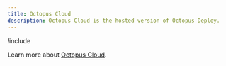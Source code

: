 ```yaml
---
title: Octopus Cloud
description: Octopus Cloud is the hosted version of Octopus Deploy.
---
```


!include <octopus-cloud>

Learn more about [Octopus Cloud](/docs/octopus-cloud/index.md).
